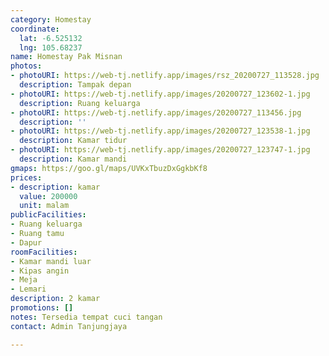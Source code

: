 ```yaml
---
category: Homestay
coordinate:
  lat: -6.525132
  lng: 105.68237
name: Homestay Pak Misnan
photos:
- photoURI: https://web-tj.netlify.app/images/rsz_20200727_113528.jpg
  description: Tampak depan
- photoURI: https://web-tj.netlify.app/images/20200727_123602-1.jpg
  description: Ruang keluarga
- photoURI: https://web-tj.netlify.app/images/20200727_113456.jpg
  description: ''
- photoURI: https://web-tj.netlify.app/images/20200727_123538-1.jpg
  description: Kamar tidur
- photoURI: https://web-tj.netlify.app/images/20200727_123747-1.jpg
  description: Kamar mandi
gmaps: https://goo.gl/maps/UVKxTbuzDxGgkbKf8
prices:
- description: kamar
  value: 200000
  unit: malam
publicFacilities:
- Ruang keluarga
- Ruang tamu
- Dapur
roomFacilities:
- Kamar mandi luar
- Kipas angin
- Meja
- Lemari
description: 2 kamar
promotions: []
notes: Tersedia tempat cuci tangan
contact: Admin Tanjungjaya

---
```

